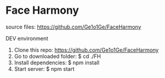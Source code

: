 # Face Harmony

source files: https://github.com/Ge1o1Ge/FaceHarmony

DEV environment
1. Clone this repo: https://github.com/Ge1o1Ge/FaceHarmony
2. Go to downloaded folder: $ cd ./FH
3. Install dependencies: $ npm install
4. Start server: $ npm start